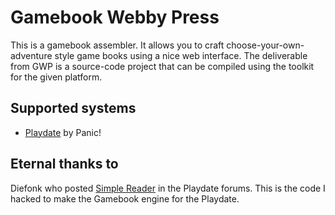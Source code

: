 # Gamebook Webby Press

This is a gamebook assembler. It allows you to craft choose-your-own-adventure style game books using a nice web interface. The deliverable from GWP is a source-code project that can be compiled using the toolkit for the given platform.

## Supported systems

* [Playdate](https://play.date) by Panic!

## Eternal thanks to

Diefonk who posted [Simple Reader](https://devforum.play.date/t/simple-text-reader/1614/14) in the Playdate forums. This is the code I hacked to make the Gamebook engine for the Playdate.


